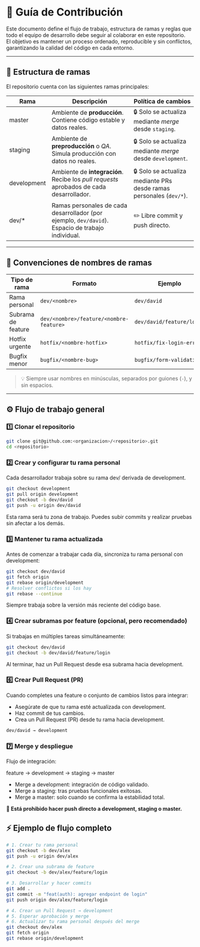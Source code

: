 # 🧭 Guía de Contribución

Este documento define el flujo de trabajo, estructura de ramas y reglas que todo el equipo de desarrollo debe seguir al colaborar en este repositorio.  
El objetivo es mantener un proceso ordenado, reproducible y sin conflictos, garantizando la calidad del código en cada entorno.

---

## 📁 Estructura de ramas

El repositorio cuenta con las siguientes ramas principales:

| Rama        | Descripción                                                                                       | Política de cambios                                                 |
| ----------- | ------------------------------------------------------------------------------------------------- | ------------------------------------------------------------------- |
| master      | Ambiente de **producción**. Contiene código estable y datos reales.                               | 🔒 Solo se actualiza mediante _merge_ desde `staging`.              |
| staging     | Ambiente de **preproducción** o _QA_. Simula producción con datos no reales.                      | 🔒 Solo se actualiza mediante _merge_ desde `development`.          |
| development | Ambiente de **integración**. Recibe los _pull requests_ aprobados de cada desarrollador.          | 🔒 Solo se actualiza mediante PRs desde ramas personales (`dev/*`). |
| dev/\*      | Ramas personales de cada desarrollador (por ejemplo, `dev/david`). Espacio de trabajo individual. | ✏️ Libre commit y push directo.<br>                                 |

---

## 🧩 Convenciones de nombres de ramas

| Tipo de rama       | Formato                                 | Ejemplo                   |
| ------------------ | --------------------------------------- | ------------------------- |
| Rama personal      | `dev/<nombre>`                          | `dev/david`               |
| Subrama de feature | `dev/<nombre>/feature/<nombre-feature>` | `dev/david/feature/login` |
| Hotfix urgente     | `hotfix/<nombre-hotfix>`                | `hotfix/fix-login-error`  |
| Bugfix menor       | `bugfix/<nombre-bug>`                   | `bugfix/form-validation`  |

> 💡 Siempre usar nombres en minúsculas, separados por guiones (`-`), y sin espacios.

---

## ⚙️ Flujo de trabajo general

### 1️⃣ Clonar el repositorio

```bash
git clone git@github.com:<organizacion>/<repositorio>.git
cd <repositorio>
```

### 2️⃣ Crear y configurar tu rama personal

Cada desarrollador trabaja sobre su rama dev/<nombre> derivada de development.

```bash
git checkout development
git pull origin development
git checkout -b dev/david
git push -u origin dev/david
```

Esta rama será tu zona de trabajo.
Puedes subir commits y realizar pruebas sin afectar a los demás.

### 3️⃣ Mantener tu rama actualizada

Antes de comenzar a trabajar cada día, sincroniza tu rama personal con development:

```bash
git checkout dev/david
git fetch origin
git rebase origin/development
# Resolver conflictos si los hay
git rebase --continue
```

Siempre trabaja sobre la versión más reciente del código base.

### 4️⃣ Crear subramas por feature (opcional, pero recomendado)

Si trabajas en múltiples tareas simultáneamente:

```bash
git checkout dev/david
git checkout -b dev/david/feature/login
```

Al terminar, haz un Pull Request desde esa subrama hacia development.

### 6️⃣ Crear Pull Request (PR)

Cuando completes una feature o conjunto de cambios listos para integrar:

- Asegúrate de que tu rama esté actualizada con development.
- Haz commit de tus cambios.
- Crea un Pull Request (PR) desde tu rama hacia development.

```bash
dev/david → development
```

### 7️⃣ Merge y despliegue

Flujo de integración:

feature → development → staging → master

- Merge a development: integración de código validado.
- Merge a staging: tras pruebas funcionales exitosas.
- Merge a master: solo cuando se confirma la estabilidad total.

**🚫 Está prohibido hacer push directo a development, staging o master.**

## ⚡ Ejemplo de flujo completo

```bash
# 1. Crear tu rama personal
git checkout -b dev/alex
git push -u origin dev/alex

# 2. Crear una subrama de feature
git checkout -b dev/alex/feature/login

# 3. Desarrollar y hacer commits
git add .
git commit -m "feat(auth): agregar endpoint de login"
git push origin dev/alex/feature/login

# 4. Crear un Pull Request → development
# 5. Esperar aprobación y merge
# 6. Actualizar tu rama personal después del merge
git checkout dev/alex
git fetch origin
git rebase origin/development

```
